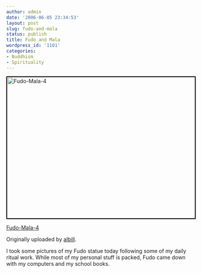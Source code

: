 ```yaml
---
author: admin
date: '2006-06-05 23:34:53'
layout: post
slug: fudo-and-mala
status: publish
title: Fudo and Mala
wordpress_id: '1101'
categories:
- Buddhism
- Spirituality
---
```

<a title="Fudo and Mala" href="http://www.flickr.com/photos/albill/161461391/"><img width="500" height="375" style="border: 2px solid #000000" alt="Fudo-Mala-4" src="http://static.flickr.com/73/161461391_ae6584b594.jpg" /></a>

<a href="http://www.flickr.com/photos/albill/161461391/">Fudo-Mala-4</a>

Originally uploaded by <a href="http://www.flickr.com/people/albill/">albill</a>.

I took some pictures of my Fudo statue today following some of my daily ritual work. While most of my personal stuff is packed, Fudo came down with my computers and my school books.<br clear="all" />

